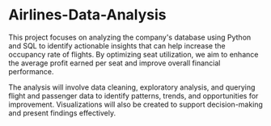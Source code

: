 # Airlines-Data-Analysis
This project focuses on analyzing the company's database using Python and SQL to identify actionable insights that can help increase the occupancy rate of flights. By optimizing seat utilization, we aim to enhance the average profit earned per seat and improve overall financial performance.

The analysis will involve data cleaning, exploratory analysis, and querying flight and passenger data to identify patterns, trends, and opportunities for improvement. Visualizations will also be created to support decision-making and present findings effectively.
